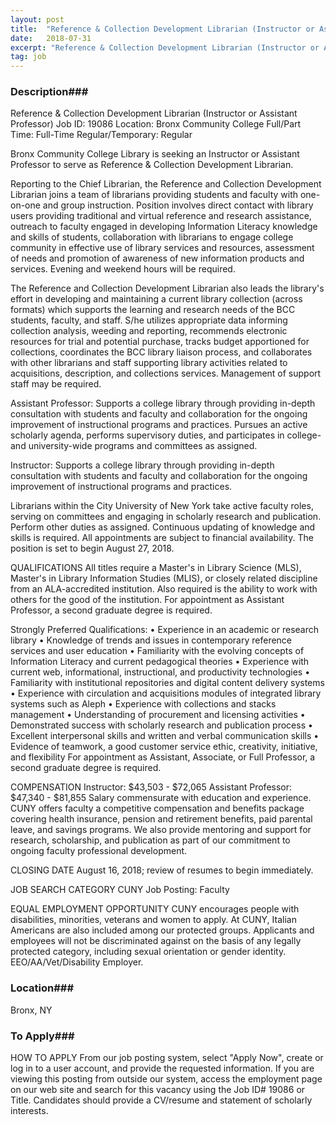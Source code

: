 ```yaml
---
layout: post
title:  "Reference & Collection Development Librarian (Instructor or Assistant Professor)  - CUNY Bronx Community College"
date:   2018-07-31
excerpt: "Reference & Collection Development Librarian (Instructor or Assistant Professor) Job ID: 19086 Location: Bronx Community College Full/Part Time: Full-Time Regular/Temporary: Regular Bronx Community College Library is seeking an Instructor or Assistant Professor to serve as Reference & Collection Development Librarian. Reporting to the Chief Librarian, the Reference and Collection Development..."
tag: job
---
```


### Description###

Reference & Collection Development Librarian (Instructor or Assistant Professor) 
Job ID: 19086 
Location: Bronx Community College 
Full/Part Time: Full-Time 
Regular/Temporary: Regular 

Bronx Community College Library is seeking an Instructor or Assistant Professor to serve as Reference & Collection Development Librarian. 

Reporting to the Chief Librarian, the Reference and Collection Development Librarian joins a team of librarians providing students and faculty with one-on-one and group instruction. Position involves direct contact with library users providing traditional and virtual reference and research assistance, outreach to faculty engaged in developing Information Literacy knowledge and skills of students, collaboration with librarians to engage college community in effective use of library services and resources, assessment of needs and promotion of awareness of new information products and services. Evening and weekend hours will be required. 

The Reference and Collection Development Librarian also leads the library's effort in developing and maintaining a current library collection (across formats) which supports the learning and research needs of the BCC students, faculty, and staff. S/he utilizes appropriate data informing collection analysis, weeding and reporting, recommends electronic resources for trial and potential purchase, tracks budget apportioned for collections, coordinates the BCC library liaison process, and collaborates with other librarians and staff supporting library activities related to acquisitions, description, and collections services. Management of support staff may be required. 

Assistant Professor: Supports a college library through providing in-depth consultation with students and faculty and collaboration for the ongoing improvement of instructional programs and practices. Pursues an active scholarly agenda, performs supervisory duties, and participates in college-and university-wide programs and committees as assigned. 

Instructor: Supports a college library through providing in-depth consultation with students and faculty and collaboration for the ongoing improvement of instructional programs and practices. 

Librarians within the City University of New York take active faculty roles, serving on committees and engaging in scholarly research and publication. Perform other duties as assigned. Continuous updating of knowledge and skills is required. All appointments are subject to financial availability. The position is set to begin August 27, 2018. 

QUALIFICATIONS 
All titles require a Master's in Library Science (MLS), Master's in Library Information Studies (MLIS), or closely related discipline from an ALA-accredited institution. Also required is the ability to work with others for the good of the institution. For appointment as Assistant Professor, a second graduate degree is required. 

Strongly Preferred Qualifications: 
• Experience in an academic or research library 
• Knowledge of trends and issues in contemporary reference services and user education 
• Familiarity with the evolving concepts of Information Literacy and current pedagogical theories 
• Experience with current web, informational, instructional, and productivity technologies 
• Familiarity with institutional repositories and digital content delivery systems 
• Experience with circulation and acquisitions modules of integrated library systems such as Aleph 
• Experience with collections and stacks management 
• Understanding of procurement and licensing activities 
• Demonstrated success with scholarly research and publication process 
• Excellent interpersonal skills and written and verbal communication skills 
• Evidence of teamwork, a good customer service ethic, creativity, initiative, and flexibility 
For appointment as Assistant, Associate, or Full Professor, a second graduate degree is required. 

COMPENSATION 
Instructor: $43,503 - $72,065 
Assistant Professor: $47,340 - $81,855 
Salary commensurate with education and experience. 
CUNY offers faculty a competitive compensation and benefits package covering health insurance, pension and retirement benefits, paid parental leave, and savings programs. We also provide mentoring and support for research, scholarship, and publication as part of our commitment to ongoing faculty professional development. 

CLOSING DATE 
August 16, 2018; review of resumes to begin immediately. 

JOB SEARCH CATEGORY 
CUNY Job Posting: Faculty 

EQUAL EMPLOYMENT OPPORTUNITY 
CUNY encourages people with disabilities, minorities, veterans and women to apply. At CUNY, Italian Americans are also included among our protected groups. Applicants and employees will not be discriminated against on the basis of any legally protected category, including sexual orientation or gender identity. EEO/AA/Vet/Disability Employer. 










### Location###

Bronx, NY




### To Apply###

HOW TO APPLY 
From our job posting system, select "Apply Now", create or log in to a user account, and provide the requested information. If you are viewing this posting from outside our system, access the employment page on our web site and search for this vacancy using the Job ID# 19086 or Title. 
Candidates should provide a CV/resume and statement of scholarly interests. 





